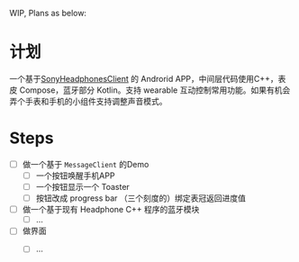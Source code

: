 WIP, Plans as below:
# 计划
一个基于[SonyHeadphonesClient](https://github.com/mos9527/SonyHeadphonesClient) 的 Androrid APP，中间层代码使用C++，表皮 Compose，蓝牙部分 Kotlin。支持 wearable 互动控制常用功能。如果有机会弄个手表和手机的小组件支持调整声音模式。
# Steps
- [ ] 做一个基于 `MessageClient` 的Demo
  - [ ] 一个按钮唤醒手机APP
  - [ ] 一个按钮显示一个 Toaster
  - [ ] 按钮改成 progress bar （三个刻度的）绑定表冠返回进度值
- [ ] 做一个基于现有 Headphone C++ 程序的蓝牙模块
  - [ ] …
- [ ] 做界面
  - [ ] …

